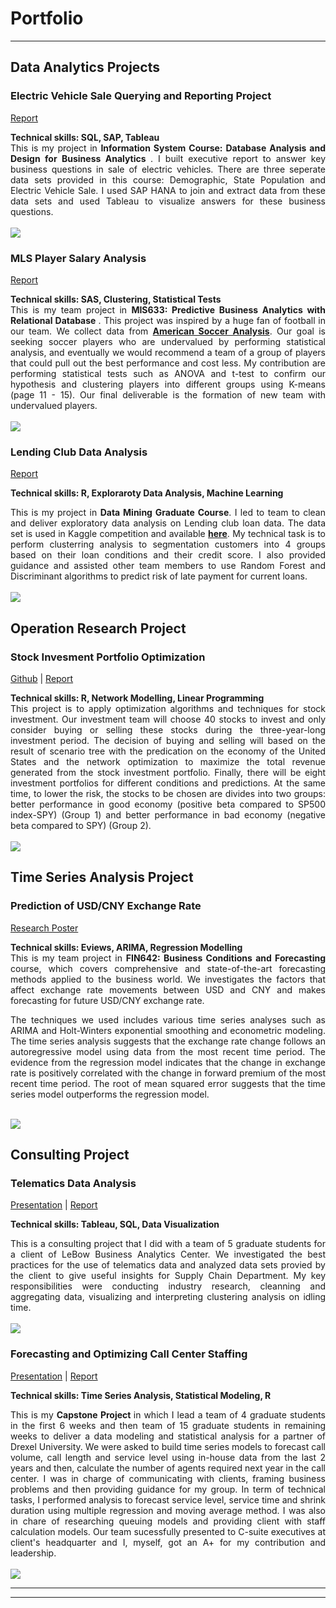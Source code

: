 # Portfolio

---
## Data Analytics Projects

### Electric Vehicle Sale Querying and Reporting Project
<p align="left">
<a href="/pdf/Project%20-%20Electric%20Vehicles.pdf">Report</a>  
</p>
<strong> Technical skills: SQL, SAP, Tableau </strong>
<br>
<div style="text-align: justify"> This is my project in <strong> Information System Course: Database Analysis and Design for Business Analytics </strong>. I built executive report to answer key business questions in sale of electric vehicles. There are three seperate data sets provided in this course: Demographic, State Population and Electric Vehicle Sale. I used SAP HANA to join and extract data from these data sets and used Tableau to visualize answers for these business questions.</div>
<br>
<img src="https://github.com/jessiehangle/jessiehangle.github.io/blob/master/images/tableau.jpg?raw=true"/>
<br>

### MLS Player Salary Analysis
<p align="left">
<a href="/pdf/MLS%20Player%20Salary%20Analysis.pdf"> Report </a>  
</p>
<strong> Technical skills: SAS, Clustering, Statistical Tests </strong>
<br>
<div style="text-align: justify"> This is my team project in <strong> MIS633: Predictive Business Analytics with Relational Database </strong>. This project was inspired by a huge fan of football in our team. We collect data from <a href="https://www.americansocceranalysis.com"><strong>American Soccer Analysis</strong></a>. Our goal is seeking soccer players who are undervalued by performing statistical analysis, and eventually we would recommend a team of a group of players that could pull out the best performance and cost less. My contribution are performing statistical tests such as ANOVA and t-test to confirm our hypothesis and clustering players into different groups using K-means (page 11 - 15). Our final deliverable is the formation of new team with undervalued players.</div>
<br>
<img src="https://github.com/jessiehangle/jessiehangle.github.io/blob/master/images/SAS.jpg?raw=true"/>
<br>

### Lending Club Data Analysis
<p align="left">
<a href="/pdf/DATA%20MINING%20REPORT%20-%20GROUP%204.pdf"> Report </a>  
</p>

<strong> Technical skills: R, Exploraroty Data Analysis, Machine Learning </strong>
<br>
<div style="text-align: justify"> This is my project in <strong> Data Mining Graduate Course</strong>. I led to team to clean and deliver exploratory data analysis on Lending club loan data. The data set is used in Kaggle competition and available <a href="https://www.kaggle.com/wendykan/lending-club-loan-data"><strong>here</strong></a>. My technical task is to perform clusterring analysis to segmentation customers into 4 groups based on their loan conditions and their credit score. I also provided guidance and assisted other team members to use Random Forest and Discriminant algorithms to predict risk of late payment for current loans.</div>
<br>
<img src="https://github.com/jessiehangle/jessiehangle.github.io/blob/master/images/Lending%20club.jpg?raw=true"/>
<br>

## Operation Research Project

### Stock Invesment Portfolio Optimization
<p align="left">
<a href="https://jessiehangle.github.io/Stock-Invesment-Portfolio-Optimization/">Github</a> | 
<a href="https://jessiehangle.github.io/Stock-Invesment-Portfolio-Optimization/OPR%20620%20Final%20Report_Phoenix%20Fund(final)%20(1).pdf">Report</a>  
</p>
<strong> Technical skills: R, Network Modelling, Linear Programming </strong>
<br>
<div style="text-align: justify"> This project is to apply optimization algorithms and techniques for stock investment. Our investment team will choose 40 stocks to invest and only consider buying or selling these stocks during the three-year-long investment period. The decision of buying and selling will based on the result of scenario tree with the predication on the economy of the United States and the network optimization to maximize the total revenue generated from the stock investment portfolio. Finally, there will be eight investment portfolios for different conditions and predictions. At the same time, to lower the risk, the stocks to be chosen are divides into two groups: better performance in good economy (positive beta compared to SP500 index-SPY) (Group 1) and better performance in bad economy (negative beta compared to SPY) (Group 2).</div>
<br>
<img src="https://github.com/jessiehangle/jessiehangle.github.io/blob/master/images/7.jpg?raw=true"/>
<br>

## Time Series Analysis Project

### Prediction of USD/CNY Exchange Rate 
<p align="left">
<a href="/images/Fin642_Group%205_Poster_Fall%202019.pdf"> Research Poster </a>
</p>
<strong> Technical skills: Eviews, ARIMA, Regression Modelling </strong>
<br>
<div style="text-align: justify"> This is my team project in <strong>FIN642: Business Conditions and Forecasting </strong> course, which covers comprehensive and state-of-the-art forecasting methods applied to the business world. We investigates the factors that affect exchange rate movements between USD and CNY and makes forecasting for future USD/CNY exchange rate.
  
The techniques we used includes various time series analyses such as ARIMA and Holt-Winters exponential smoothing and econometric modeling. The time series analysis suggests that the exchange rate change follows an autoregressive model using data from the most recent time period. The evidence from the regression model indicates that the change in exchange rate is positively correlated with the  change in forward premium of the most recent time period. The root of mean squared error suggests that the time series model outperforms the regression model. </div>
<br>
<img src="https://github.com/jessiehangle/jessiehangle.github.io/blob/master/images/Fin642_Group%205_Poster_Fall%202019.jpg?raw=true"/>
<br>


## Consulting Project

### Telematics Data Analysis

<p align="left">
<a href="/pdf/Consulting%20Project%20Presentation.pdf">Presentation</a> | <a href="/pdf/Telematics%20Final%20Report.pdf">Report</a>  
</p>

<strong> Technical skills: Tableau, SQL, Data Visualization </strong>
<br>
<div style="text-align: justify"> This is a consulting project that I did with a team of 5 graduate students for a client of LeBow Business Analytics Center. We investigated the best practices for the use of telematics data and analyzed data sets provied by the client to give useful insights for Supply Chain Department. My key responsibilities were conducting industry research, cleanning and aggregating data, visualizing and interpreting clustering analysis on idling time.</div>
<br>
<img src="https://github.com/jessiehangle/jessiehangle.github.io/blob/master/images/Telematics.jpg?raw=true"/>
<br>


### Forecasting and Optimizing Call Center Staffing

<p align="left">
<a href="/pdf/Capstone%20Project%20Presentation-Group%204.pdf">Presentation</a> | <a href="/pdf/Capstone%20Report.pdf">Report</a>  
</p>

<strong> Technical skills: Time Series Analysis, Statistical Modeling, R </strong>
<br>
<div style="text-align: justify"> This is my <strong> Capstone Project </strong> in which I lead a team of 4 graduate students in the first 6 weeks and then team of 15 graduate students in remaining weeks to deliver a data modeling and statistical analysis for a partner of Drexel University. We were asked to build time series models to forecast call volume, call length and service level using in-house data from the last 2 years and then, calculate the number of agents required next year in the call center. I was in charge of communicating with clients, framing business problems and then providing guidance for my group. In term of technical tasks, I performed analysis to forecast service level, service time and shrink duration using multiple regression and moving average method. I was also in chare of researching queuing models and providing client with staff calculation models. Our team sucessfully presented to C-suite executives at client's headquarter and I, myself, got an A+ for my contribution and leadership.  </div>
<br>
<img src="https://github.com/jessiehangle/jessiehangle.github.io/blob/master/images/PECO.jpg?raw=true"/>
<br>

---
---



